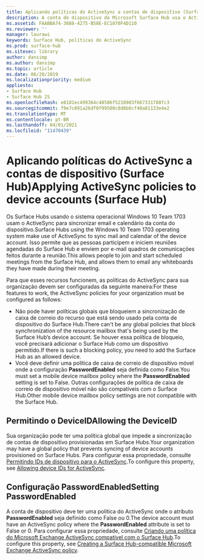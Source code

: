 ```yaml
---
title: Aplicando políticas do ActiveSync a contas de dispositivo (Surface Hub)
description: A conta de dispositivo do Microsoft Surface Hub usa o ActiveSync para sincronizar e-mail e calendário. Isso permite que as pessoas participem e iniciem reuniões agendadas do Surface Hub e enviem por e-mail quadros de comunicações feitos durante a reunião.
ms.assetid: FAABBA74-3088-4275-B58E-EC1070F4D110
ms.reviewer: ''
manager: laurawi
keywords: Surface Hub, políticas do ActiveSync
ms.prod: surface-hub
ms.sitesec: library
author: dansimp
ms.author: dansimp
ms.topic: article
ms.date: 06/20/2019
ms.localizationpriority: medium
appliesto:
- Surface Hub
- Surface Hub 2S
ms.openlocfilehash: e8181ec499364c48586f5218983f667331788fc3
ms.sourcegitcommit: f9e7c091a26df0f99500c0d8b6cf40a81133e4e2
ms.translationtype: MT
ms.contentlocale: pt-BR
ms.lasthandoff: 04/01/2021
ms.locfileid: "11470439"
---
```

# <a name="applying-activesync-policies-to-device-accounts-surface-hub"></a><span data-ttu-id="e1316-105">Aplicando políticas do ActiveSync a contas de dispositivo (Surface Hub)</span><span class="sxs-lookup"><span data-stu-id="e1316-105">Applying ActiveSync policies to device accounts (Surface Hub)</span></span>


<span data-ttu-id="e1316-106">Os Surface Hubs usando o sistema operacional Windows 10 Team 1703 usam o ActiveSync para sincronizar email e calendário da conta do dispositivo.</span><span class="sxs-lookup"><span data-stu-id="e1316-106">Surface Hubs using the Windows 10 Team 1703 operating system make use of ActiveSync to sync mail and calendar of the device account.</span></span> <span data-ttu-id="e1316-107">Isso permite que as pessoas participem e iniciem reuniões agendadas do Surface Hub e enviem por e-mail quadros de comunicações feitos durante a reunião.</span><span class="sxs-lookup"><span data-stu-id="e1316-107">This allows people to join and start scheduled meetings from the Surface Hub, and allows them to email any whiteboards they have made during their meeting.</span></span>

<span data-ttu-id="e1316-108">Para que esses recursos funcionem, as políticas do ActiveSync para sua organização devem ser configuradas da seguinte maneira:</span><span class="sxs-lookup"><span data-stu-id="e1316-108">For these features to work, the ActiveSync policies for your organization must be configured as follows:</span></span>

-   <span data-ttu-id="e1316-109">Não pode haver políticas globais que bloqueiem a sincronização de caixa de correio do recurso que está sendo usado pela conta de dispositivo do Surface Hub.</span><span class="sxs-lookup"><span data-stu-id="e1316-109">There can't be any global policies that block synchronization of the resource mailbox that's being used by the Surface Hub’s device account.</span></span> <span data-ttu-id="e1316-110">Se houver essa política de bloqueio, você precisará adicionar o Surface Hub como um dispositivo permitido.</span><span class="sxs-lookup"><span data-stu-id="e1316-110">If there is such a blocking policy, you need to add the Surface Hub as an allowed device.</span></span>
-   <span data-ttu-id="e1316-111">Você deve definir uma política de caixa de correio de dispositivo móvel onde a configuração **PasswordEnabled** seja definida como False.</span><span class="sxs-lookup"><span data-stu-id="e1316-111">You must set a mobile device mailbox policy where the **PasswordEnabled** setting is set to False.</span></span> <span data-ttu-id="e1316-112">Outras configurações de política de caixa de correio de dispositivo móvel não são compatíveis com o Surface Hub.</span><span class="sxs-lookup"><span data-stu-id="e1316-112">Other mobile device mailbox policy settings are not compatible with the Surface Hub.</span></span>

## <a name="allowing-the-deviceid"></a><span data-ttu-id="e1316-113">Permitindo o DeviceID</span><span class="sxs-lookup"><span data-stu-id="e1316-113">Allowing the DeviceID</span></span>

<span data-ttu-id="e1316-114">Sua organização pode ter uma política global que impede a sincronização de contas de dispositivo provisionadas em Surface Hubs.</span><span class="sxs-lookup"><span data-stu-id="e1316-114">Your organization may have a global policy that prevents syncing of device accounts provisioned on Surface Hubs.</span></span> <span data-ttu-id="e1316-115">Para configurar essa propriedade, consulte [Permitindo IDs de dispositivo para o ActiveSync](appendix-a-powershell-scripts-for-surface-hub.md#allowing-device-ids-for-activesync).</span><span class="sxs-lookup"><span data-stu-id="e1316-115">To configure this property, see [Allowing device IDs for ActiveSync](appendix-a-powershell-scripts-for-surface-hub.md#allowing-device-ids-for-activesync).</span></span>

## <a name="setting-passwordenabled"></a><span data-ttu-id="e1316-116">Configuração PasswordEnabled</span><span class="sxs-lookup"><span data-stu-id="e1316-116">Setting PasswordEnabled</span></span>

<span data-ttu-id="e1316-117">A conta de dispositivo deve ter uma política do ActiveSync onde o atributo **PasswordEnabled** seja definido como False ou 0.</span><span class="sxs-lookup"><span data-stu-id="e1316-117">The device account must have an ActiveSync policy where the **PasswordEnabled** attribute is set to False or 0.</span></span> <span data-ttu-id="e1316-118">Para configurar essa propriedade, consulte [Criando uma política do Microsoft Exchange ActiveSync compatível com o Surface Hub](appendix-a-powershell-scripts-for-surface-hub.md#create-compatible-as-policy).</span><span class="sxs-lookup"><span data-stu-id="e1316-118">To configure this property, see [Creating a Surface Hub-compatible Microsoft Exchange ActiveSync policy](appendix-a-powershell-scripts-for-surface-hub.md#create-compatible-as-policy).</span></span>

 

 





